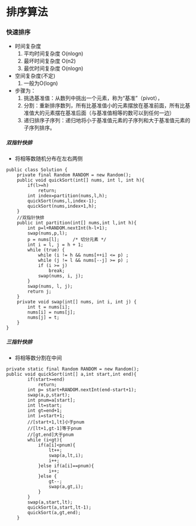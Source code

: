 # 排序算法
### 快速排序
- 时间复杂度 
  1. 平均时间复杂度 O(nlogn)
  2. 最坏时间复杂度 O(n2)
  3. 最优时间复杂度 O(nlogn)
- 空间复杂度(不定)
  1. 一般为O(logn)
- 步骤为：
  1. 挑选基准值：从数列中挑出一个元素，称为“基准”（pivot），
  2. 分割：重新排序数列，所有比基准值小的元素摆放在基准前面，所有比基准值大的元素摆在基准后面（与基准值相等的数可以到任何一边）
  3. 递归排序子序列：递归地将小于基准值元素的子序列和大于基准值元素的子序列排序。
##### 双指针快排
- 将相等数随机分布在左右两侧
```
public class Solution {
    private final Random RANDOM = new Random();
    public void quickSort(int[] nums, int l, int h){
        if(l>=h)
            return;
        int index=partition(nums,l,h);
        quickSort(nums,l,index-1);
        quickSort(nums,index+1,h);
    }
    //双指针快排
    public int partition(int[] nums,int l,int h){
        int p=l+RANDOM.nextInt(h-l+1);
        swap(nums,p,l);
        p = nums[l];     /* 切分元素 */
        int i = l, j = h + 1;
        while (true) {
            while (i != h && nums[++i] <= p) ;
            while (j != l && nums[--j] >= p) ;
            if (i >= j)
                break;
            swap(nums, i, j);
        }
        swap(nums, l, j);
        return j;
    }
    private void swap(int[] nums, int i, int j) {
        int t = nums[i];
        nums[i] = nums[j];
        nums[j] = t;
    }
}
```
##### 三指针快排
- 将相等数分割在中间
```
private static final Random RANDOM = new Random();
public void quickSort(int[] a,int start,int end){
        if(start>=end)
            return;
        int p= start+RANDOM.nextInt(end-start+1);
        swap(a,p,start);
        int pnum=a[start];
        int lt=start;
        int gt=end+1;
        int i=start+1;
        //[start+1,lt]小于pnum
        //[lt+1,gt-1]等于pnum
        //[gt,end]大于pnum
        while (i<gt){
            if(a[i]<pnum){
                lt++;
                swap(a,lt,i);
                i++;
            }else if(a[i]==pnum){
                i++;
            }else {
                gt--;
                swap(a,gt,i);
            }
        }
        swap(a,start,lt);
        quickSort(a,start,lt-1);
        quickSort(a,gt,end);
    }
```
